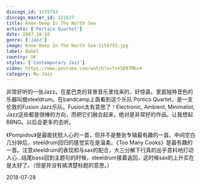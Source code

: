 ```yaml
---
discogs_id: 1159793
discogs_master_id: 321627
title: Knee-Deep In The North Sea
artists: ['Portico Quartet']
date: 2007-10-10
genre: ['Jazz']
image: Knee-Deep In The North Sea-1159793.jpg
label: Babel
country: UK
styles: ['Contemporary Jazz']
video: https://www.youtube.com/watch?v=TnV5897MKv4
category: Nu Jazz
---
```


非常好听的一张Jazz。在星巴克的背景音乐里找来的，好惊喜。里面独特音色的乐器叫做steeldrum。在bandcamp上面看到这个乐队 Portico Quartet，是一支伦敦的Fusion Jazz乐队。Fusion太有意思了！Electronic, Ambient, Minimalist, Jazz这些都是很棒的方向，而把它们融合起来，绝对是非常好的作品。让我想起BBNG。以后会更多的去听。

《Pompidou》是最能抚慰人心的一首，但并不是整张专辑最有趣的一首。中间空白几分钟后，steeldrum回归的感觉实在是温柔。《Too Many Cooks》是最有趣的一首。注意steeldrum的表现和与sax的配合，大三分解下行真的出乎意料地打动人心…结尾bass回到主题句的时候，steeldrum接着返回，这时候sax的上升实在是太好了。（但是并没有搞清楚标题的意思。）

<time>2018-07-28</time>
